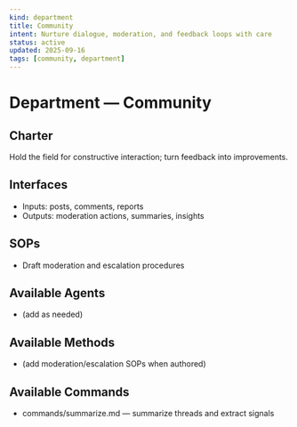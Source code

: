 ```yaml
---
kind: department
title: Community
intent: Nurture dialogue, moderation, and feedback loops with care
status: active
updated: 2025-09-16
tags: [community, department]
---
```


# Department — Community

## Charter
Hold the field for constructive interaction; turn feedback into improvements.

## Interfaces
- Inputs: posts, comments, reports
- Outputs: moderation actions, summaries, insights

## SOPs
- Draft moderation and escalation procedures

## Available Agents
- (add as needed)

## Available Methods
- (add moderation/escalation SOPs when authored)

## Available Commands
- commands/summarize.md — summarize threads and extract signals
